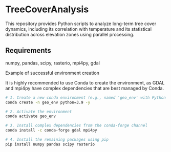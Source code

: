 # TreeCoverAnalysis
This repository provides Python scripts to analyze long-term tree cover dynamics, including its correlation with temperature and its statistical distribution across elevation zones using parallel processing.

## Requirements

numpy, pandas, scipy, rasterio, mpi4py, gdal

Example of successful environment creation

It is highly recommended to use Conda to create the environment, as GDAL and mpi4py have complex dependencies that are best managed by Conda.

```bash
# 1. Create a new conda environment (e.g., named 'geo_env' with Python 3.9)
conda create -n geo_env python=3.9 -y

# 2. Activate the environment
conda activate geo_env

# 3. Install complex dependencies from the conda-forge channel
conda install -c conda-forge gdal mpi4py

# 4. Install the remaining packages using pip
pip install numpy pandas scipy rasterio
